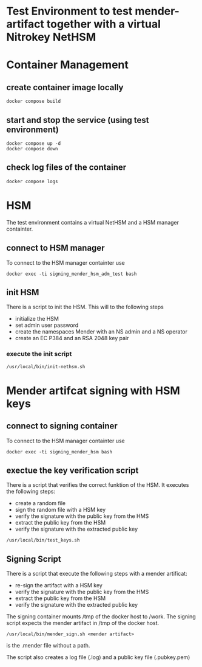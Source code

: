 # Test Environment to test mender-artifact together with a virtual Nitrokey NetHSM

# Container Management
## create container image locally
```
docker compose build
```

## start and stop the service (using test environment)
```
docker compose up -d
docker compose down
```


## check log files of the container
```
docker compose logs
```

# HSM
The test environment contains a virtual NetHSM and a HSM manager containter.
## connect to HSM manager
To connect to the HSM manager containter use
```
docker exec -ti signing_mender_hsm_adm_test bash
```

## init HSM
There is a script to init the HSM. This will to the following steps
* initialize the HSM
* set admin user password
* create the namespaces Mender with an NS admin and a NS operator
* create an EC P384 and an RSA 2048 key pair

### execute the init script
```
/usr/local/bin/init-nethsm.sh
```

# Mender artifcat signing with HSM keys

## connect to signing container
To connect to the HSM manager containter use
```
docker exec -ti signing_mender_hsm bash
```

## exectue the key verification script
There is a script that verifies the correct funktion of the HSM. It executes the following steps:
* create a random file
* sign the random file with a HSM key
* verify the signature with the public key from the HMS
* extract the public key from the HSM
* verify the signature with the extracted public key

```
/usr/local/bin/test_keys.sh
```

## Signing Script
There is a script that execute the following steps with a mender artificat:
* re-sign the artifact with a HSM key
* verify the signature with the public key from the HMS
* extract the public key from the HSM
* verify the signature with the extracted public key

The signing container mounts /tmp of the docker host to /work. The signing script expects the mender artifact in /tmp of the docker host.

```
/usr/local/bin/mender_sign.sh <mender artifact>
```
<mender artifact> is the .mender file without a path.

The script also creates a log file (<mender artifact>.log) and a public key file (<mender artifact>.pubkey.pem)
